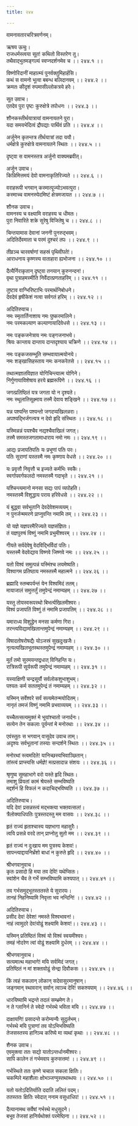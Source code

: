 ```yaml
---
title: २४४

---
```

वामनावतारचरित्रवर्णनम्।  
  
ऋषय ऊचुः।  
राजधर्मस्त्वया सूत! कथितो विस्तरेण तु।  
तथैवाद्भुतमङ्गल्यं स्वप्नदर्शनमेव च ।। २४४.१ ।।  
  
विष्णोरिदानीं माहात्म्यं पुनर्वक्तुमिहार्हसि।  
कथं स वामनो भूत्वा बबन्ध बलिदानवम् ।। २४४.२ ।।  
क्रमतः कीदृशं रुपमासील्लोकत्रये हरेः।  
  
सूत उवाच।  
एतदेव पुरा पृष्टः कुरुक्षेत्रे तपोधनः ।। २४४.३ ।।  
  
शौनकस्तीर्थयात्रायां वामनायतने पुरा।  
यदा समयभेदित्वं द्रौपद्याः पार्थिवं प्रति ।। २४४.४ ।।  
  
अर्जुनेन कृतन्तत्र तीर्थयात्रां तदा ययौ।  
धर्मक्षेत्रे कुरुक्षेत्रे वामनायतने स्थितः ।। २४४.५ ।।  
  
दृष्ट्वा स वामनस्तत्र अर्जुनो वाक्यमब्रवीत्।  
  
अर्जुन उवाच।  
किन्निमित्तमयं देवो वामनाकृतिरिज्यते ।। २४४.६ ।।  
  
वराहरूपी भगवान् कस्मात्पूज्योऽभवत्पुरा।  
कस्माच्च वामनस्येदमिष्टं क्षेत्रमजायत ।। २४४.७ ।।  
  
शौनक उवाच।  
वामनस्य च वक्ष्यामि वराहस्य च धीमतः।  
पुरा निवारिते शक्रे सुरेषु विजितेषु च ।। २४४.८ ।।  
  
चिन्तयामास देवानां जननी पुनरुद्भवम्।  
अदितिर्देवमाता च परमं दुश्चरं तपः ।। २४४.९ ।।  
  
तीव्रञ्च चारवर्षाणां सहस्रं पृथिवीपते!।  
आराधनाय कृष्णस्य वाताहारा ह्यभोजना ।। २४४.१० ।।  
  
दैत्यैर्निराकृतान् दृष्ट्वा तनयान् कुरुनन्दन!।  
वृथा पुत्राहमस्मीति निर्वेदात्प्रणताहरिम् ।। २४४.११ ।।  
  
तुष्टाव वाग्भिरिष्टाभिः परमार्थनिबोधने।  
देवदेवं हृषीकेशं नत्वा सर्वगतं हरिम् ।। २४४.१२ ।।  
  
अदितिरुवाच।  
नमः स्मृतार्तिनाशाय नमः पुष्करमालिने।  
नमः परमकल्याण कल्याणायादिवेधसे ।। २४४.१३ ।।  
  
नमः पङ्कजनेत्राय नमः पङ्गजनाभये।  
श्रियः कान्ताय दान्ताय दान्तदृश्याय चक्रिणे ।। २४४.१४ ।।  
  
नमः पङ्कजसम्भूति सम्भवायात्मयोनये।  
नमः शङ्खासिहस्ताय नमः कनकरेतसे ।। २४४.१५ ।।  
  
तथात्मज्ञातविज्ञात योगिचिन्त्यात्म योगिने।  
निर्गुणायाविशेषाय हरये ब्रह्मरूपिणे ।। २४४.१६ ।।  
  
जगत्प्रतिष्ठितं यत्र जगता यो न दृश्यते।  
नमः स्थूलातिसूक्ष्माय तस्मै देवाय शङ्खिने ।। २४४.१७ ।।  
  
यन्न पश्यन्ति पश्यन्तो जगदप्यखिलन्नराः।  
अपश्यद्भिर्जगत्यत्र न देवो हृदि संस्थितः ।। २४४.१८ ।।  
  
यस्मिन्नन्नं पयश्चैव नद्यश्चैवाखिलं जगत्।  
तस्मै समस्तजगतामाधाराय नमो नमः ।। २४४.१९ ।।  
  
आद्यः प्रजापतिपतिः यः प्रभूणां पतिः परः।  
पतिः सुराणां यस्तस्मै नमः कृष्णाय वेधसे ।। २४४.२० ।।  
  
यः प्रवृत्तौ निवृत्तौ च इज्यते कर्मभिः स्वकैः।  
स्वर्गापवर्गफलदो नमस्तस्मै गदाभृते ।। २४४.२१ ।।  
  
यश्चिन्त्यमानो मनसा सद्यः पापं व्यपोहति।  
नमस्तस्मै विशुद्धाय पराय हरिवेधसे ।। २४४.२२ ।।  
  
यं बुद्ध्वा सर्वभूतानि देवदेवेशमव्ययम्।  
न पुनर्जन्ममरणे प्राप्नुवन्ति नमामि तम् ।। २४४.२३ ।।  
  
यो यज्ञे यज्ञपरमैरिज्यते यज्ञसंज्ञितः।  
तं यज्ञपुरुषं विष्णुं नमामि प्रभुमीश्वरम् ।। २४४.२४ ।।  
  
गीयते सर्वदेवेषु वेदविद्भिर्विदां पतिः।  
यस्तस्मै वेदवेद्याय विष्णवे जिष्णवे नमः ।। २४४.२५ ।।  
  
यतो विश्वं समुत्पन्नं यस्मिंश्च लयमेष्यति।  
विश्वागम प्रतिष्ठाय नमस्तस्मै महात्मने ।। २४४.२६ ।।  
  
ब्रह्मादि स्तम्बपर्यन्तं येन विश्वमिदं ततम्।  
मायाजालं समुत्तर्तुं तमुपेन्द्रं नमाम्यहम् ।। २४४.२७ ।।  
  
यस्तु तोयस्वरूपस्थो बिभर्त्यखिलमीश्वरः।  
विश्वं प्रजापतिं विष्णुं तं नमामि प्रजापतिम् ।। २४४.२८ ।।  
  
यमाराध्य विशुद्धेन मनसा कर्मणा गिरा।  
तरन्त्यविद्यामखिलान्तमुपेन्द्रं नमाम्यहम् ।। २४४.२९ ।।  
  
विषादतोषरोषद्यैः योऽजस्रं सुखदुःखजैः।  
नृत्यत्यखिलभूतस्थस्तमुपेन्द्रं नमाम्यहम् ।। २४४.३० ।।  
  
मूर्तं तमो सुरमयन्तद्वधात् विनिहन्ति यः।  
रात्रिरूपी सूर्यरूपी तमुपेन्द्रं नमाम्यहम् ।। २४४.३१ ।।  
  
यस्याक्षिणी चन्द्रसूर्यौ सर्वलोकशुभाशुभम्।  
पश्यतः कर्म सततमुपेन्द्रं तं नमाम्यहम् ।। २४४.३२ ।।  
  
यस्मिन् सर्वेश्वरे सर्वं सत्यमेतन्मयोदितम्।  
नानृतं तमजं विष्णुं नमामि प्रभवाव्ययम् ।। २४४.३३ ।।  
  
यच्चैतत्सत्यमुक्तं मे भूयांश्चातो जनार्दनः।  
सत्येन तेन सकलाः पूर्यन्तां मे मनोरथाः ।। २४४.३४ ।।  
  
एवंस्तुतः स भगवान् वासुदेव उवाच ताम्।  
अदृश्यः सर्वभूतानां तस्याः सन्दर्शने स्थितः ।। २४४.३५ ।।  
  
मनोरथां स्त्वमदिते! यानिच्छस्यभिवाञ्छितान्।  
तांस्त्वं प्राप्स्यसि धर्मज्ञे! मत्प्रसादान्न संशयः ।। २४४.३६ ।।  
  
श्रृणुष्व सुमहाभागे वरो यस्ते हृदि स्थितः।  
तमाशु व्रियतां कामं श्रेयस्ते सम्भविष्यति  
मद्दर्शनं हि विफलं न कदाचिद्भविष्यति ।। २४४.३७ ।।  
  
अदितिरुवाच।  
यदि देव! प्रसन्नस्त्वं मद्भक्त्या भक्तवत्सल!।  
त्रैलोक्याधिपतिः पुत्रस्तदस्तु मम वासवः ।। २४४.३८ ।।  
  
हृतं राज्यं हृताश्चास्य यज्ञभागा महासुरैः।  
त्वयि प्रसन्ने वरदे तान् प्राप्नोतु सुतो मम ।। २४४.३९ ।।  
  
हृतं राज्यं न दुःखाय मम पुत्रस्य केशव!।  
सापन्त्याद्दायनिर्भ्रंशो बाधां न कुरुते हृदि ।। २४४.४० ।।  
  
श्रीभगवानुवाच।  
कृतः प्रसादो हि मया तव देवि! यथेप्सितः।  
स्वांशेन चैव ते गर्भे सम्भविष्यामि कश्यपात् ।। २४४.४१ ।।  
  
तव गर्भसमुद्भूतस्ततस्ते ये सुरारयः।  
तानहं निहनिष्यामि निवृत्ता भव नन्दिनि! ।। २४४.४२ ।।  
  
अदितिरुवाच।  
प्रसीद देव! देवेश! नमस्ते विश्वभावन!।  
नाहं त्वामुदरे देव!वोढुं शक्ष्यामि केशव!।। २४४.४३ ।।  
  
यस्मिन् प्रतिष्ठितं विश्वं यो विश्वं स्वयमीश्वरः।  
तमहं नोदरेण त्वां वोढुं शक्ष्यामि दुर्धरम् ।। २४४.४४ ।।  
  
श्रीभगवानुवाच।  
सत्यमात्थ महाभागे! मयि सर्वमिदं जगत्।  
प्रतिष्ठितं न मां शक्तावोढुं सेन्द्रा दिवौकसः ।। २४४.४५ ।।  
  
किं त्वहं सकलान् लोकान् सदेवासुरमानुषान्।  
जङ्गमान् स्थावरान् सर्वान् त्वाञ्च देवि! सकश्यपाम् ।। २४४.४६ ।।  
  
धारयिष्यामि भद्रन्ते तदलं सम्भ्रमेण ते।  
न ते ग्लानिर्न ते स्वेदो गर्भस्थे भविता मयि ।। २४४.४७ ।।  
  
दाक्षायणि! प्रसादन्ते करोम्यन्यैः सुदुर्लभम्।  
गर्भस्थे मयि पुत्राणां तव योऽभिभविष्यति  
तेजसस्तस्य हानिञ्च करिष्ये मा व्यथां कृथाः ।। २४४.४८ ।।  
  
शैनक उवाच।  
एवमुक्त्वा ततः सद्यो यातोऽन्तर्धानमीश्वरः।  
सापि कालेन तं गर्भमवाप कुरुसत्तम! ।। २४४.४९ ।।  
  
गर्भस्थिते ततः कृष्णे चचाल सकला क्षितिः।  
चकम्पिरे महाशैलाः क्षोभञ्जग्मुस्तथाब्धयः ।। २४४.५० ।।  
  
यतो यतोऽदितिर्याति ददाति ललितं पदम्।  
ततस्ततः क्षितिः स्वेदात् ननाम वसुधाधिप! ।। २४४.५१ ।।  
  
दैत्यानामथ सर्वेषां गर्भस्थे मधुसूदने।  
बभूव तेजसां हानिर्यथोक्तं परमेष्ठिना ।। २४४.५२ ।।